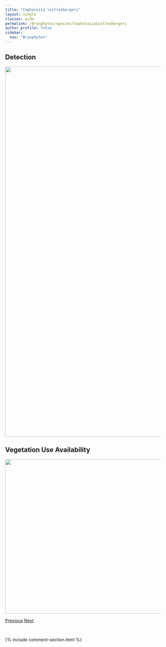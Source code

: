```yaml
---
title: "Cephalozia loitlesbergeri"
layout: single
classes: wide
permalink: /Bryophytes/species/CephaloziaLoitlesbergeri
author_profile: false
sidebar:
  nav: "Bryophytes"
---
```


<h2>Detection</h2>

<a href="https://drive.google.com/uc?export=view&id=17XN1MNrhIRoPxa9AwCI4czeK9P0yyUEQ">
<img src="https://drive.google.com/uc?export=view&id=17XN1MNrhIRoPxa9AwCI4czeK9P0yyUEQ" height = "1200" width = "800">
</a>


<h2>Vegetation Use Availability</h2>

<a href="https://drive.google.com/uc?export=view&id=1ftV0ej82OPxFxpJpQVrb-pSfGqr5X7Sh">
<img src="https://drive.google.com/uc?export=view&id=1ftV0ej82OPxFxpJpQVrb-pSfGqr5X7Sh" height = "500" width = "1000">
</a>


<a href="/DevelopmentWebsite/Bryophytes/species/CephaloziaLeucantha" class="pagination--pager" title="Cephalozia leucantha">Previous</a> <a href="/DevelopmentWebsite/Bryophytes/species/CephaloziaLunulifolia" class="pagination--pager" title="Cephalozia lunulifolia">Next</a>

<p>&nbsp;</p>

{% include comment-section.html %}
